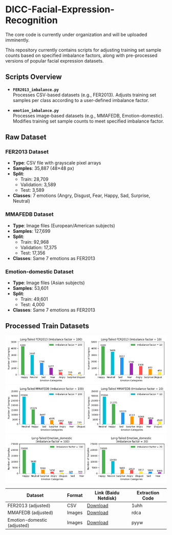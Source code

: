 # DICC-Facial-Expression-Recognition

The core code is currently under organization and will be uploaded imminently.

This repository  currently contains scripts for adjusting training set sample counts based on specified imbalance factors, along with pre-processed versions of popular facial expression datasets.

## Scripts Overview

- ​**​`FER2013_imbalance.py`​**​  
  Processes CSV-based datasets (e.g., FER2013). Adjusts training set samples per class according to a user-defined imbalance factor.

- ​**​`emotion_imbalance.py`​**​  
  Processes image-based datasets (e.g., MMAFEDB, Emotion-domestic). Modifies training set sample counts to meet specified imbalance factor.

## Raw Dataset

### FER2013 Dataset
- ​**​Type​**​: CSV file with grayscale pixel arrays  
- ​**​Samples​**​: 35,887 (48×48 px)  
- ​**​Split​**​:
  - Train: 28,709
  - Validation: 3,589
  - Test: 3,589  
- ​**​Classes​**​: 7 emotions (Angry, Disgust, Fear, Happy, Sad, Surprise, Neutral)  

### MMAFEDB Dataset
- ​**​Type​**​: Image files (European/American subjects)  
- ​**​Samples​**​: 127,699  
- ​**​Split​**​:
  - Train: 92,968
  - Validation: 17,375
  - Test: 17,356  
- ​**​Classes​**​: Same 7 emotions as FER2013  

### Emotion-domestic Dataset
- ​**​Type​**​: Image files (Asian subjects)  
- ​**​Samples​**​: 53,601  
- ​**​Split​**​:
  - Train: 49,601
  - Test: 4,000  
- ​**​Classes​**​: Same 7 emotions as FER2013

## Processed Train Datasets

![FER2013 (adjusted) schematic diagram](image/FER2013_Imbalance_Combined.png)
![MMAFEDB (adjusted) schematic diagram](image/MMAFEDB_Imbalance_Combined.png)
![Emotion_domestic (adjusted) schematic diagram](image/Emotion_domestic_Imbalance_Combined.png)

| Dataset         | Format | Link (Baidu Netdisk) | Extraction Code |
|-----------------|--------|----------------------|-----------------|
| FER2013 (adjusted) | CSV    | [Download](https://pan.baidu.com/s/1msmYqw0Yvet3GZtmJq19iQ)            | 1uhh            |
| MMAFEDB (adjusted) | Images | [Download](https://pan.baidu.com/s/1BPgtbuTA5D9WoWlR7HK_8w)            | rdca            |
| Emotion-domestic (adjusted) | Images | [Download](https://pan.baidu.com/s/1IpqiJog7gNNzYRzKnu2myg)   | pyyw            |
